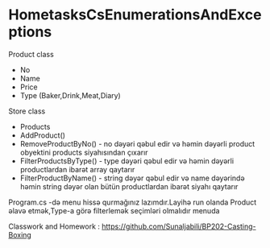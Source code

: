 # HometasksCsEnumerationsAndExceptions

Product class
 - No
 - Name
 - Price
 - Type (Baker,Drink,Meat,Diary)

Store class
- Products 
- AddProduct()
- RemoveProductByNo() - no dəyəri qəbul edir və həmin dəyərli product obyektini products siyahısından çıxarır
- FilterProductsByType() - type dəyəri qəbul edir və həmin dəyərli productlardan ibarət array qaytarır
 - FilterProductByName() - string dəyər qəbul edir və name dəyərində həmin string dəyər olan bütün productlardan ibarət siyahı qaytarır

Program.cs -də menu hissə qurmağınız lazımdır.Layihə run olanda Product əlavə etmək,Type-a görə filterlemək seçimləri olmalıdır menuda

Classwork and Homework : https://github.com/Sunaljabili/BP202-Casting-Boxing
